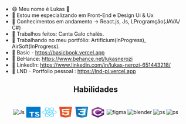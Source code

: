 


- 😄 Meu nome é Lukas 👋
- 🔭 Estou me especializando em Front-End e Design Ui & Ux
- 🌱 Conhecimentos em andamento -> React.js, Js, LProgramção(JAVA/ C#)
- 👯 Trabalhos feitos: Canta Galo chalés. 
- 🤔 Trabalhando no meu portfólio: Artificium(InProgress), AirSoft(InProgress).
- 🚀 Basic - https://basicbook.vercel.app
- 🚀 BeHance: https://www.behance.net/lukasnerozi
- 🚀 LinkedIn: https://www.linkedin.com/in/lukas-nerozi-651443218/
- 🚀 LND - Portfolio pessoal : https://lnd-pi.vercel.app





<div align="center" >
    <h2>Habilidades</h2>
</div>

<div style="display: inline_block" align="center"><br>
  <img align="center" alt="Js" height="30" width="40" src="https://cdn.jsdelivr.net/gh/devicons/devicon/icons/javascript/javascript-plain.svg"/>
  <img align="center" alt="Ts" height="30" width="40" src="https://raw.githubusercontent.com/devicons/devicon/master/icons/typescript/typescript-plain.svg">
  <img align="center" alt="React" height="30" width="40" src="https://raw.githubusercontent.com/devicons/devicon/master/icons/react/react-original.svg">
  <img align="center" alt="HTML" height="30" width="40" src="https://raw.githubusercontent.com/devicons/devicon/master/icons/html5/html5-original.svg">
  <img align="center" alt="CSS" height="30" width="40" src="https://raw.githubusercontent.com/devicons/devicon/master/icons/css3/css3-original.svg">
  <img align="center" alt="Csharp" height="30" width="40" src="https://raw.githubusercontent.com/devicons/devicon/master/icons/csharp/csharp-original.svg">
  <img align="center"  alt="figma"   height="30" wight="40" src="https://cdn.jsdelivr.net/gh/devicons/devicon/icons/figma/figma-original.svg" />
  <img align="center"  alt="blender"   height="30" wight="40" src="https://cdn.jsdelivr.net/gh/devicons/devicon/icons/blender/blender-original.svg" />
  <img align="center"  alt="ps"   height="30" wight="40" src="https://cdn.jsdelivr.net/gh/devicons/devicon/icons/photoshop/photoshop-plain.svg" />
   <img align="center"  alt="ps"   height="30" wight="40"src="https://cdn.jsdelivr.net/gh/devicons/devicon/icons/behance/behance-original.svg" />
          
          

</div>

            
          


